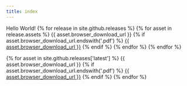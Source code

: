 ```yaml
---
title: index
---
```

Hello World!
{% for release in site.github.releases %}
{% for asset in release.assets %}
  {{ asset.browser_download_url }}
  {% if asset.browser_download_url.endswith('.pdf') %}
    <a href='{{ asset.browser_download_url }}'>{{ asset.browser_download_url }}</a>
  {% endif %}
{% endfor %}
{% endfor %}

{% for asset in site.github.releases['latest'] %}
  {{ asset.browser_download_url }}
  {% if asset.browser_download_url.endswith('.pdf') %}
    <a href='{{ asset.browser_download_url }}'>{{ asset.browser_download_url }}</a>
  {% endif %}
{% endfor %}

